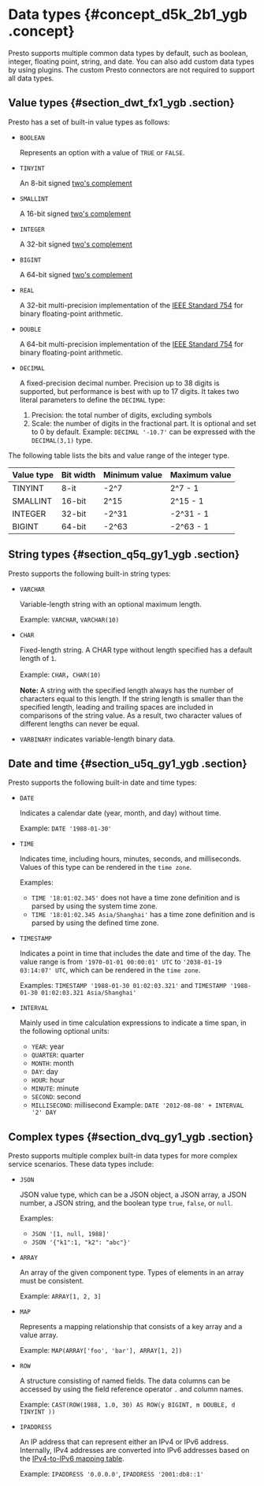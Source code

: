 # Data types {#concept_d5k_2b1_ygb .concept}

Presto supports multiple common data types by default, such as boolean, integer, floating point, string, and date. You can also add custom data types by using plugins. The custom Presto connectors are not required to support all data types.

## Value types {#section_dwt_fx1_ygb .section}

Presto has a set of built-in value types as follows:

-   `BOOLEAN`

    Represents an option with a value of `TRUE` or `FALSE`.

-   `TINYINT`

    An 8-bit signed [two's complement](https://en.wikipedia.org/wiki/Two%27s_complement)

-   `SMALLINT`

    A 16-bit signed [two's complement](https://en.wikipedia.org/wiki/Two%27s_complement)

-   `INTEGER`

    A 32-bit signed [two's complement](https://en.wikipedia.org/wiki/Two%27s_complement)

-   `BIGINT`

    A 64-bit signed [two's complement](https://en.wikipedia.org/wiki/Two%27s_complement)

-   `REAL`

    A 32-bit multi-precision implementation of the [IEEE Standard 754](https://en.wikipedia.org/wiki/IEEE_754) for binary floating-point arithmetic.

-   `DOUBLE`

    A 64-bit multi-precision implementation of the [IEEE Standard 754](https://en.wikipedia.org/wiki/IEEE_754) for binary floating-point arithmetic.

-   `DECIMAL`

    A fixed-precision decimal number. Precision up to 38 digits is supported, but performance is best with up to 17 digits. It takes two literal parameters to define the `DECIMAL` type:

    1.  Precision: the total number of digits, excluding symbols
    2.  Scale: the number of digits in the fractional part. It is optional and set to 0 by default.
    Example: `DECIMAL '-10.7'` can be expressed with the `DECIMAL(3,1)` type.


The following table lists the bits and value range of the integer type.

|Value type|Bit width|Minimum value|Maximum value|
|----------|---------|-------------|-------------|
|TINYINT|8-it|-2^7|2^7 - 1|
|SMALLINT|16-bit|2^15|2^15 - 1|
|INTEGER|32-bit|-2^31|-2^31 - 1|
|BIGINT|64-bit|-2^63|-2^63 - 1|

## String types {#section_q5q_gy1_ygb .section}

Presto supports the following built-in string types:

-   `VARCHAR`

    Variable-length string with an optional maximum length.

    Example: `VARCHAR`, `VARCHAR(10)`

-   `CHAR`

    Fixed-length string. A CHAR type without length specified has a default length of `1`.

    Example: `CHAR`，`CHAR(10)`

    **Note:** A string with the specified length always has the number of characters equal to this length. If the string length is smaller than the specified length, leading and trailing spaces are included in comparisons of the string value. As a result, two character values of different lengths can never be equal.

-   `VARBINARY` indicates variable-length binary data.


## Date and time {#section_u5q_gy1_ygb .section}

Presto supports the following built-in date and time types:

-   `DATE`

    Indicates a calendar date \(year, month, and day\) without time.

    Example: `DATE '1988-01-30'`

-   `TIME`

    Indicates time, including hours, minutes, seconds, and milliseconds. Values of this type can be rendered in the `time zone`.

    Examples:

    -   `TIME '18:01:02.345'` does not have a time zone definition and is parsed by using the system time zone.
    -   `TIME '18:01:02.345 Asia/Shanghai'` has a time zone definition and is parsed by using the defined time zone.
-   `TIMESTAMP`

    Indicates a point in time that includes the date and time of the day. The value range is from `'1970-01-01 00:00:01' UTC` to `'2038-01-19 03:14:07' UTC`, which can be rendered in the `time zone`.

    Examples: `TIMESTAMP '1988-01-30 01:02:03.321'` and `TIMESTAMP '1988-01-30 01:02:03.321 Asia/Shanghai'`

-   `INTERVAL`

    Mainly used in time calculation expressions to indicate a time span, in the following optional units:

    -   `YEAR`: year
    -   `QUARTER`: quarter
    -   `MONTH`: month
    -   `DAY`: day
    -   `HOUR`: hour
    -   `MINUTE`: minute
    -   `SECOND`: second
    -   `MILLISECOND`: millisecond
    Example: `DATE '2012-08-08' + INTERVAL '2' DAY`


## Complex types {#section_dvq_gy1_ygb .section}

Presto supports multiple complex built-in data types for more complex service scenarios. These data types include:

-   `JSON`

    JSON value type, which can be a JSON object, a JSON array, a JSON number, a JSON string, and the boolean type `true`, `false`, or `null`.

    Examples:

    -   `JSON '[1, null, 1988]'`
    -   `JSON '{"k1":1, "k2": "abc"}'`
-   `ARRAY`

    An array of the given component type. Types of elements in an array must be consistent.

    Example: `ARRAY[1, 2, 3]`

-   `MAP`

    Represents a mapping relationship that consists of a key array and a value array.

    Example: `MAP(ARRAY['foo', 'bar'], ARRAY[1, 2])`

-   `ROW`

    A structure consisting of named fields. The data columns can be accessed by using the field reference operator `.` and column names.

    Example: `CAST(ROW(1988, 1.0, 30) AS ROW(y BIGINT, m DOUBLE, d TINYINT ))`

-   `IPADDRESS`

    An IP address that can represent either an IPv4 or IPv6 address. Internally, IPv4 addresses are converted into IPv6 addresses based on the [IPv4-to-IPv6 mapping table](https://tools.ietf.org/html/rfc4291.html#section-2.5.5.2).

    Example: `IPADDRESS '0.0.0.0'`, `IPADDRESS '2001:db8::1'`



